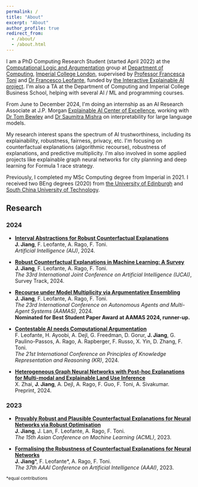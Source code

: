 ```yaml
---
permalink: /
title: "About"
excerpt: "About"
author_profile: true
redirect_from: 
  - /about/
  - /about.html
---
```


I am a PhD Computing Research Student (started April 2022) at the [Computational Logic and Argumentation](https://clarg.doc.ic.ac.uk/) group at [Department of Computing](https://www.imperial.ac.uk/computing), [Imperial College London](https://www.imperial.ac.uk/), supervised by [Professor Francesca Toni](https://www.doc.ic.ac.uk/~ft/) and [Dr Francesco Leofante](https://fraleo.github.io/), funded by [the Interactive Explainable AI project](https://raeng.org.uk/programmes-and-prizes/programmes/meet-the-researchers/professor-francesca-toni). I'm also a TA at the Department of Computing and Imperial College Business School, helping with several AI / ML and programming courses. 

From June to December 2024, I'm doing an internship as an AI Research Associate at J.P. Morgan [Explainable AI Center of Excellence](https://www.jpmorgan.com/technology/artificial-intelligence/initiatives/explainable-ai-center-of-excellence), working with [Dr Tom Bewley](https://tombewley.com/) and [Dr Saumitra Mishra](https://sites.google.com/site/saumitramishrac4dm) on interpretability for large language models.

My research interest spans the spectrum of AI trustworthiness, including its explainability, robustness, fairness, privacy, etc. I'm focusing on counterfactual explanations (algorithmic recourse), robustness of explanations, and predictive multiplicity. I'm also involved in some applied projects like explainable graph neural networks for city planning and deep learning for Formula 1 race strategy.

Previously, I completed my MSc Computing degree from Imperial in 2021. I received two BEng degrees (2020) from [the University of Edinburgh](https://www.ed.ac.uk/) and [South China University of Technology](https://www.scut.edu.cn/en/).

## Research

### 2024

- [**Interval Abstractions for Robust Counterfactual Explanations**](https://doi.org/10.1016/j.artint.2024.104218)\
**J. Jiang**, F. Leofante, A. Rago, F. Toni. \
  *Artificial Intelligence (AIJ)*, 2024.

- [**Robust Counterfactual Explanations in Machine Learning: A Survey**](https://www.ijcai.org/proceedings/2024/894)\
**J. Jiang**, F. Leofante, A. Rago, F. Toni. \
  *The 33rd International Joint Conference on Artificial Intelligence (IJCAI)*, Survey Track, 2024.

- [**Recourse under Model Multiplicity via Argumentative Ensembling**](https://dl.acm.org/doi/10.5555/3635637.3662950)\
**J. Jiang**, F. Leofante, A. Rago, F. Toni. \
  *The 23rd International Conference on Autonomous Agents and Multi-Agent Systems (AAMAS)*, 2024.\
**Nominated for Best Student Paper Award at AAMAS 2024, runner-up.**

- [**Contestable AI needs Computational Argumentation**](https://arxiv.org/abs/2405.10729)\
F. Leofante, H. Ayoobi, A. Dejl, G. Freedman, D. Gorur, **J. Jiang**, G. Paulino-Passos, A. Rago, A. Rapberger, F. Russo, X. Yin, D. Zhang, F. Toni. \
*The 21st International Conference on Principles of Knowledge Representation and Reasoning (KR)*, 2024.

- [**Heterogeneous Graph Neural Networks with Post-hoc Explanations for Multi-modal and Explainable Land Use Inference**](https://arxiv.org/abs/2406.13724)\
X. Zhai, **J. Jiang**, A. Dejl, A. Rago, F. Guo, F. Toni, A. Sivakumar. \
Preprint, 2024.

### 2023

- [**Provably Robust and Plausible Counterfactual Explanations for Neural Networks via Robust Optimisation**](https://proceedings.mlr.press/v222/jiang24a.html)\
**J. Jiang**, J. Lan, F. Leofante, A. Rago, F. Toni. \
  *The 15th Asian Conference on Machine Learning (ACML)*, 2023.

- [**Formalising the Robustness of Counterfactual Explanations for Neural Networks**](https://ojs.aaai.org/index.php/AAAI/article/view/26740)\
**J. Jiang**\*, F. Leofante\*, A. Rago, F. Toni. \
  *The 37th AAAI Conference on Artificial Intelligence (AAAI)*, 2023.


<sub>*equal contributions</sub>

